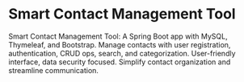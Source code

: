 # Smart Contact Management Tool
 Smart Contact Management Tool: A Spring Boot app with MySQL, Thymeleaf, and Bootstrap. Manage contacts with user registration, authentication, CRUD ops, search, and categorization. User-friendly interface, data security focused. Simplify contact organization and streamline communication.

